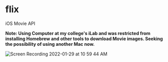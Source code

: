 # flix
iOS Movie API

**Note: Using Computer at my college's iLab and was restricted from installing Homebrew and other tools to download Movie images. Seeking the possibility of using another Mac now.**

![Screen Recording 2022-01-29 at 10 59 44 AM](https://user-images.githubusercontent.com/52969350/151667948-130c6658-d2a7-4f7c-8541-220c858e1601.gif)
